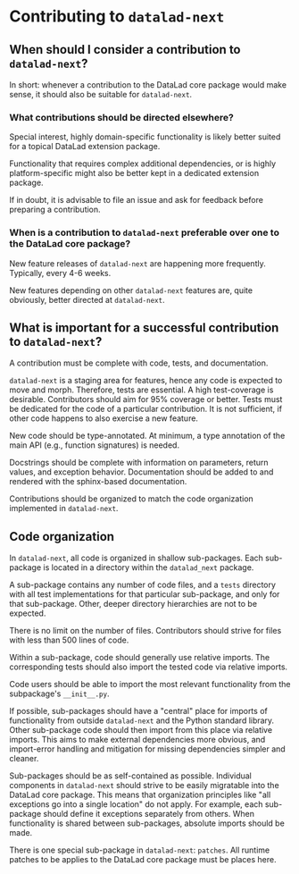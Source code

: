 # Contributing to `datalad-next`

## When should I consider a contribution to `datalad-next`?

In short: whenever a contribution to the DataLad core package would make sense, it should also be suitable for `datalad-next`.

### What contributions should be directed elsewhere?

Special interest, highly domain-specific functionality is likely better suited for a topical DataLad extension package.

Functionality that requires complex additional dependencies, or is highly platform-specific might also be better kept in a dedicated extension package.

If in doubt, it is advisable to file an issue and ask for feedback before preparing a contribution.

### When is a contribution to `datalad-next` preferable over one to the DataLad core package?

New feature releases of `datalad-next` are happening more frequently. Typically, every 4-6 weeks.

New features depending on other `datalad-next` features are, quite obviously, better directed at `datalad-next`.

## What is important for a successful contribution to `datalad-next`?

A contribution must be complete with code, tests, and documentation.

`datalad-next` is a staging area for features, hence any code is expected to move and morph. Therefore, tests are essential. A high test-coverage is desirable. Contributors should aim for 95% coverage or better. Tests must be dedicated for the code of a particular contribution. It is not sufficient, if other code happens to also exercise a new feature.

New code should be type-annotated. At minimum, a type annotation of the main API (e.g., function signatures) is needed.

Docstrings should be complete with information on parameters, return values, and exception behavior. Documentation should be added to and rendered with the sphinx-based documentation.

Contributions should be organized to match the code organization implemented in `datalad-next`.

## Code organization

In `datalad-next`, all code is organized in shallow sub-packages. Each sub-package is located in a directory within the `datalad_next` package.

A sub-package contains any number of code files, and a `tests` directory with all test implementations for that particular sub-package, and only for that sub-package. Other, deeper directory hierarchies are not to be expected.

There is no limit on the number of files. Contributors should strive for files with less than 500 lines of code.

Within a sub-package, code should generally use relative imports. The corresponding tests should also import the tested code via relative imports.

Code users should be able to import the most relevant functionality from the subpackage's `__init__.py`.

If possible, sub-packages should have a "central" place for imports of functionality from outside `datalad-next` and the Python standard library. Other sub-package code should then import from this place via relative imports. This aims to make external dependencies more obvious, and import-error handling and mitigation for missing dependencies simpler and cleaner.

Sub-packages should be as self-contained as possible. Individual components in `datalad-next` should strive to be easily migratable into the DataLad core package. This means that organization principles like "all exceptions go into a single location" do not apply. For example, each sub-package should define it exceptions separately from others. When functionality is shared between sub-packages, absolute imports should be made.

There is one special sub-package in `datalad-next`: `patches`. All runtime patches to be applies to the DataLad core package must be places here.
